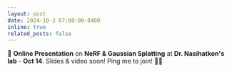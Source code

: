 ```yaml
---
layout: post
date: 2024-10-3 07:00:00-0400
inline: true
related_posts: false
---
```


📢 **Online Presentation** on **NeRF & Gaussian Splatting** at **Dr. Nasihatkon's lab** - **Oct 14**. Slides & video soon! Ping me to join! 🙋‍♂️
